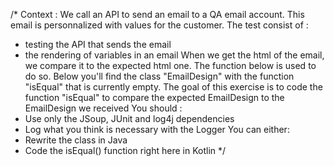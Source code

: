 /*
Context : 
We call an API to send an email to a QA email account. This email is personnalized with values for the customer. 
The test consist of : 
- testing the API that sends the email 
- the rendering of variables in an email 
When we get the html of the email, we compare it to the expected html one. The function below is used to do so. 
Below you'll find the class "EmailDesign" with the function "isEqual" that is currently empty. 
The goal of this exercise is to code the function "isEqual" to compare the expected EmailDesign to the EmailDesign we received 
You should : 
- Use only the JSoup, JUnit and log4j dependencies
- Log what you think is necessary with the Logger 
You can either: 
- Rewrite the class in Java 
- Code the isEqual() function right here in Kotlin
*/
